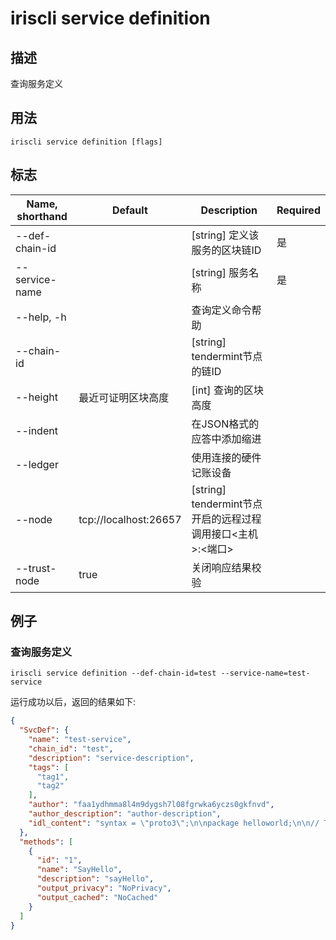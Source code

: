 # iriscli service definition

## 描述

查询服务定义

## 用法

```
iriscli service definition [flags]
```

## 标志

| Name, shorthand | Default                    | Description                                            | Required |
| --------------- | -------------------------- | ------------------------------------------------------ | -------- |
| --def-chain-id  |                            | [string] 定义该服务的区块链ID                              | 是        |
| --service-name  |                            | [string] 服务名称                                        | 是        |
| --help, -h      |                            | 查询定义命令帮助                                           |          |
| --chain-id      |                            | [string] tendermint节点的链ID                            |          |
| --height        | 最近可证明区块高度            | [int] 查询的区块高度                                       |          |
| --indent        |                            | 在JSON格式的应答中添加缩进                                  |          |
| --ledger        |                            | 使用连接的硬件记账设备                                      |          |
| --node          | tcp://localhost:26657      | [string] tendermint节点开启的远程过程调用接口\<主机>:\<端口>  |          |
| --trust-node    | true                       | 关闭响应结果校验                                           |          |


## 例子

### 查询服务定义

```shell
iriscli service definition --def-chain-id=test --service-name=test-service
```

运行成功以后，返回的结果如下:

```json
{
  "SvcDef": {
    "name": "test-service",
    "chain_id": "test",
    "description": "service-description",
    "tags": [
      "tag1",
      "tag2"
    ],
    "author": "faa1ydhmma8l4m9dygsh7l08fgrwka6yczs0gkfnvd",
    "author_description": "author-description",
    "idl_content": "syntax = \"proto3\";\n\npackage helloworld;\n\n// The greeting service definition.\nservice Greeter {\n    //@Attribute description: sayHello\n    //@Attribute output_privacy: NoPrivacy\n    //@Attribute output_cached: NoCached\n    rpc SayHello (HelloRequest) returns (HelloReply) {}\n}\n\n// The request message containing the user's name.\nmessage HelloRequest {\n    string name = 1;\n}\n\n// The response message containing the greetings\nmessage HelloReply {\n    string message = 1;\n}\n"
  },
  "methods": [
    {
      "id": "1",
      "name": "SayHello",
      "description": "sayHello",
      "output_privacy": "NoPrivacy",
      "output_cached": "NoCached"
    }
  ]
}
```